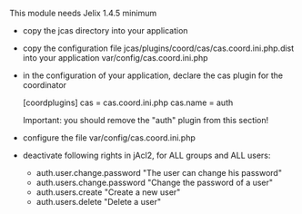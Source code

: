 
This module needs Jelix 1.4.5 minimum

- copy the jcas directory into your application
- copy the configuration file jcas/plugins/coord/cas/cas.coord.ini.php.dist
  into your application var/config/cas.coord.ini.php
- in the configuration of your application, declare the cas plugin for the coordinator

    [coordplugins]
    cas = cas.coord.ini.php
    cas.name = auth

    Important: you should remove the "auth" plugin from this section!

- configure the file var/config/cas.coord.ini.php

- deactivate following rights in jAcl2,  for ALL groups and ALL users:
    - auth.user.change.password "The user can change his password"
    - auth.users.change.password "Change the password of a user"
    - auth.users.create "Create a new user"
    - auth.users.delete "Delete a user"



